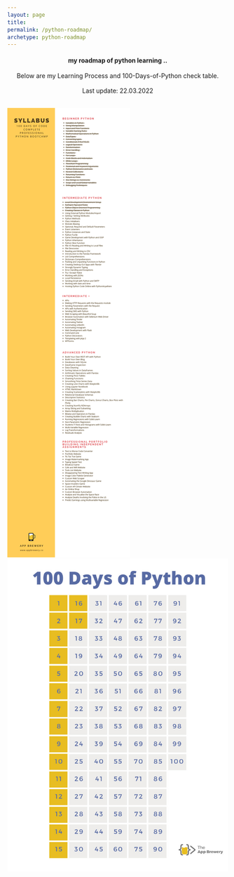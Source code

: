 ```yaml
---
layout: page
title:
permalink: /python-roadmap/
archetype: python-roadmap
---
```

<center>
    <h4>my roadmap of python learning ..</h4>
    Below are my Learning Process and 100-Days-of-Python check table.<br /><br />Last update: 22.03.2022<br /><br />
</center>

![Python-Syllabus](\images\programming\python-basic-projects\100-Days-of-Python-Check-Syllabus.jpg)
![Python-Check](\images\programming\python-basic-projects\100-Days-of-Python-Check-Table.jpg)

